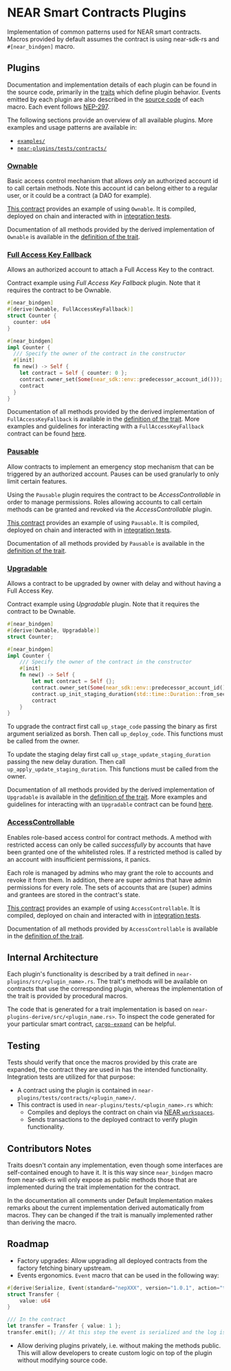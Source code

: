 # NEAR Smart Contracts Plugins

Implementation of common patterns used for NEAR smart contracts. Macros provided by default assumes the contract is
using near-sdk-rs and `#[near_bindgen]` macro.

## Plugins

Documentation and implementation details of each plugin can be found in the source code, primarily in the [traits](/near-plugins/src/) which define plugin behavior. Events emitted by each plugin
are also described in the [source code](/near-plugins-derive/src/) of each macro. Each event follows [NEP-297](https://nomicon.io/Standards/EventsFormat).

The following sections provide an overview of all available plugins. More examples and usage patterns are available in:

- [`examples/`](/examples/)
- [`near-plugins/tests/contracts/`](/near-plugins/tests/contracts/)

### [Ownable](/near-plugins/src/ownable.rs)

Basic access control mechanism that allows _only_ an authorized account id to call certain methods. Note this account id can belong either to a regular user, or it could be a contract (a DAO for example).

[This contract](/near-plugins/tests/contracts/ownable/src/lib.rs) provides an example of using `Ownable`. It is compiled, deployed on chain and interacted with in [integration tests](/near-plugins/tests/ownable.rs).

Documentation of all methods provided by the derived implementation of `Ownable` is available in the [definition of the trait](/near-plugins/src/ownable.rs).

### [Full Access Key Fallback](/near-plugins/src/full_access_key_fallback.rs)

Allows an authorized account to attach a Full Access Key to the contract.

Contract example using _Full Access Key Fallback_ plugin. Note that it requires the contract to be Ownable.

```rust
#[near_bindgen]
#[derive(Ownable, FullAccessKeyFallback)]
struct Counter {
  counter: u64
}

#[near_bindgen]
impl Counter {
  /// Specify the owner of the contract in the constructor
  #[init]
  fn new() -> Self {
    let contract = Self { counter: 0 };
    contract.owner_set(Some(near_sdk::env::predecessor_account_id()));
    contract
  }
}
```

Documentation of all methods provided by the derived implementation of `FullAccessKeyFallback` is available in the [definition of the trait](/near-plugins/src/full_access_key_fallback.rs). More examples and guidelines for interacting with a `FullAccessKeyFallback` contract can be found [here](/examples/full-access-key-fallback-examples/README.md).

### [Pausable](/near-plugins/src/pausable.rs)

Allow contracts to implement an emergency stop mechanism that can be triggered by an authorized account. Pauses can be
used granularly to only limit certain features.

Using the `Pausable` plugin requires the contract to be _AccessControllable_ in order to manage permissions. Roles allowing accounts to call certain methods can be granted and revoked via the _AccessControllable_ plugin.

[This contract](/near-plugins/tests/contracts/pausable/src/lib.rs) provides an example of using `Pausable`. It is compiled, deployed on chain and interacted with in [integration tests](/near-plugins/tests/pausable.rs).

Documentation of all methods provided by `Pausable` is available in the [definition of the trait](/near-plugins/src/pausable.rs).

### [Upgradable](/near-plugins/src/upgradable.rs)

Allows a contract to be upgraded by owner with delay and without having a Full Access Key.

Contract example using _Upgradable_ plugin. Note that it requires the contract to be Ownable.

```rust
#[near_bindgen]
#[derive(Ownable, Upgradable)]
struct Counter;

#[near_bindgen]
impl Counter {
    /// Specify the owner of the contract in the constructor
    #[init]
    fn new() -> Self {
        let mut contract = Self {};
        contract.owner_set(Some(near_sdk::env::predecessor_account_id()));
        contract.up_init_staging_duration(std::time::Duration::from_secs(60).as_nanos().try_into().unwrap()); // 1 minute
        contract
    }
}
```

To upgrade the contract first call `up_stage_code` passing the binary as first argument serialized as borsh. Then call `up_deploy_code`.
This functions must be called from the owner.

To update the staging delay first call `up_stage_update_staging_duration` passing the new delay duration. Then call `up_apply_update_staging_duration`.
This functions must be called from the owner.

Documentation of all methods provided by the derived implementation of `Upgradable` is available in the [definition of the trait](/near-plugins/src/upgradable.rs). More examples and guidelines for interacting with an `Upgradable` contract can be found [here](/examples/upgradable-examples/README.md).

### [AccessControllable](/near-plugins/src/access_controllable.rs)

Enables role-based access control for contract methods. A method with restricted access can only be called _successfully_ by accounts that have been granted one of the whitelisted roles. If a restricted method is called by an account with insufficient permissions, it panics.

Each role is managed by admins who may grant the role to accounts and revoke it from them. In addition, there are super admins that have admin permissions for every role. The sets of accounts that are (super) admins and grantees are stored in the contract's state.

[This contract](/near-plugins/tests/contracts/access_controllable/src/lib.rs) provides an example of using `AccessControllable`. It is compiled, deployed on chain and interacted with in [integration tests](/near-plugins/tests/access_controllable.rs).

Documentation of all methods provided by `AccessControllable` is available in the [definition of the trait](/near-plugins/src/access_controllable.rs).

## Internal Architecture

Each plugin's functionality is described by a trait defined in `near-plugins/src/<plugin_name>.rs`. The trait's methods will be available on contracts that use the corresponding plugin, whereas the implementation of the trait is provided by procedural macros.

The code that is generated for a trait implementation is based on `near-plugins-derive/src/<plugin_name.rs>`. To inspect the code generated for your particular smart contract, [`cargo-expand`](https://github.com/dtolnay/cargo-expand) can be helpful.

## Testing

Tests should verify that once the macros provided by this crate are expanded, the contract they are used in has the intended functionality. Integration tests are utilized for that purpose:

- A contract using the plugin is contained in `near-plugins/tests/contracts/<plugin_name>/`.
- This contract is used in `near-plugins/tests/<plugin_name>.rs` which:
    - Compiles and deploys the contract on chain via [NEAR `workspaces`](https://docs.rs/workspaces/0.7.0/workspaces/).
    - Sends transactions to the deployed contract to verify plugin functionality.

## Contributors Notes

Traits doesn't contain any implementation, even though some interfaces are self-contained enough to have it.
It is this way since `near_bindgen` macro from near-sdk-rs will only expose as public methods those that are implemented
during the trait implementation for the contract.

In the documentation all comments under Default Implementation makes remarks about the current implementation derived
automatically from macros. They can be changed if the trait is manually implemented rather than deriving the macro.

## Roadmap

- Factory upgrades: Allow upgrading all deployed contracts from the factory fetching binary upstream.
- Events ergonomics. `Event` macro that can be used in the following way:
```rust
#[derive(Serialize, Event(standard="nepXXX", version="1.0.1", action="transfer"))]
struct Transfer { 
    value: u64
}

/// In the contract
let transfer = Transfer { value: 1 };
transfer.emit(); // At this step the event is serialized and the log is emitted.
```
- Allow deriving plugins privately, i.e. without making the methods public.
    This will allow developers to create custom logic on top of the plugin without modifying source code.

